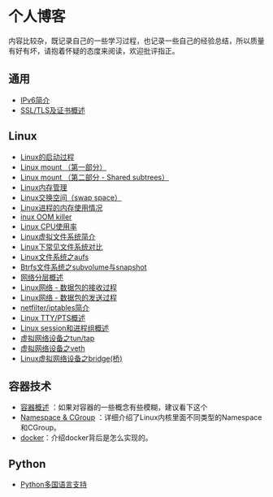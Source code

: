 # 个人博客

内容比较杂，既记录自己的一些学习过程，也记录一些自己的经验总结，所以质量有好有坏，请抱着怀疑的态度来阅读，欢迎批评指正。

## 通用

* [IPv6简介](common/016_ipv6.md)
* [SSL/TLS及证书概述](common/017_tls.md)

## Linux

* [Linux的启动过程](linux/001_start_process_of_linux.md)
* [Linux mount （第一部分）](linux/002_mount_01.md)
* [Linux mount （第二部分 - Shared subtrees）](linux/003_mount_02.md)
* [Linux内存管理](linux/004_memeory_management.md)
* [Linux交换空间（swap space）](linux/005_swap_space.md)
* [Linux进程的内存使用情况](linux/006_process_memory.md)
* [inux OOM killer](linux/007_linux_oom_killer.md)
* [Linux CPU使用率](linux/008_cpu.md)
* [Linux虚拟文件系统简介](linux/009_vfs.md)
* [Linux下常见文件系统对比](linux/010_file_system_comparison.md)
* [Linux文件系统之aufs](linux/011_aufs.md)
* [Btrfs文件系统之subvolume与snapshot](linux/012_btrfs.md)
* [网络分层概述](linux/013_network.md)
* [Linux网络 - 数据包的接收过程](linux/014_network_receiving_data.md)
* [Linux网络 - 数据包的发送过程](linux/015_network_sending_data.md)
* [netfilter/iptables简介](linux/018_iptables.md)
* [Linux TTY/PTS概述](linux/019_tty.md)
* [Linux session和进程组概述](linux/020_session_and_job.md)
* [虚拟网络设备之tun/tap](linux/021_network_tun-tap.md)
* [虚拟网络设备之veth](linux/022_network_veth.md)
* [Linux虚拟网络设备之bridge(桥)](linux/023_network_bridge.md)

## 容器技术

* [容器概述](container/002_what_is_container.md)
：如果对容器的一些概念有些模糊，建议看下这个
* [Namespace & CGroup](container/003_namespace_and_cgroup.md)
：详细介绍了Linux内核里面不同类型的Namespace和CGroup。
* [docker](container/docker/000_docker_index.md)：介绍docker背后是怎么实现的。

## Python
* [Python多国语言支持](python/001_i18n.md)